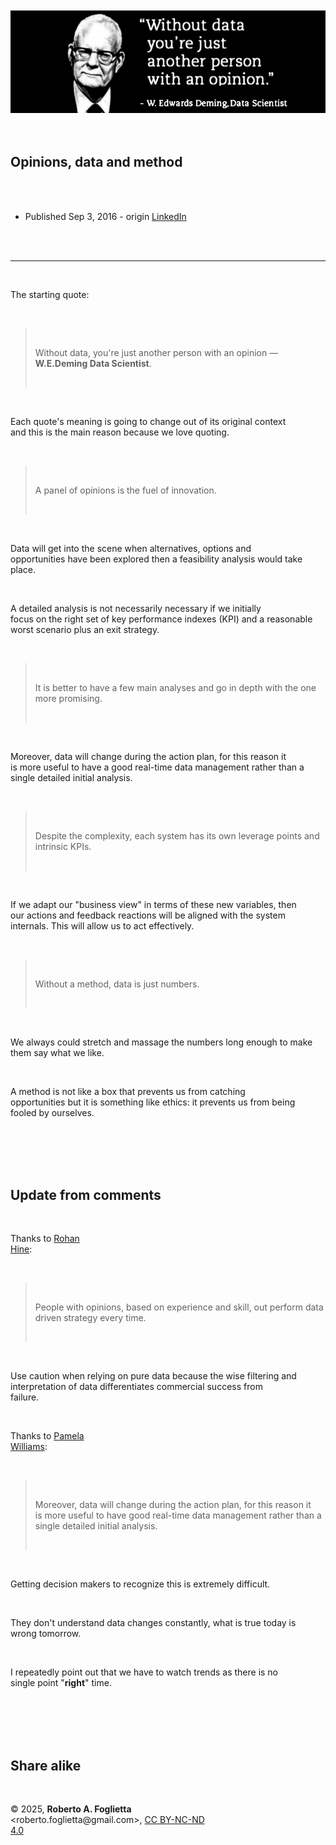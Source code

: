 <div id="firstdiv" created="2016-09-03:EN:+1" style="max-width: 800px; margin: auto; white-space: pre-wrap; text-align: justify;">

<div align="center"><img class="paleinv" src="img/016-opinions-data-and-method-img-001.png"><br/></div>

## Opinions, data and method

* Published Sep 3, 2016 - origin [LinkedIn](https://www.linkedin.com/pulse/opinions-data-method-roberto-a-foglietta)

---

The starting quote:

> Without data, you're just another person with an opinion &mdash; **W.E.Deming Data Scientist**.

Each quote's meaning is going to change out of its original context and this is the main reason because we love quoting.

> A panel of opinions is the fuel of innovation.

Data will get into the scene when alternatives, options and opportunities have been explored then a feasibility analysis would take place.

A detailed analysis is not necessarily necessary if we initially focus on the right set of key performance indexes (KPI) and a reasonable worst scenario plus an exit strategy.

> It is better to have a few main analyses and go in depth with the one more promising.

Moreover, data will change during the action plan, for this reason it is more useful to have a good real-time data management rather than a single detailed initial analysis.

> Despite the complexity, each system has its own leverage points and intrinsic KPIs.

If we adapt our "business view" in terms of these new variables, then our actions and feedback reactions will be aligned with the system internals. This will allow us to act effectively.

> Without a method, data is just numbers.

We always could stretch and massage the numbers long enough to make them say what we like.

A method is not like a box that prevents us from catching opportunities but it is something like ethics: it prevents us from being fooled by ourselves.

<br/>

## Update from comments

Thanks to [Rohan Hine](https://www.linkedin.com/in/rohanhine):

> People with opinions, based on experience and skill, out perform data driven strategy every time.

Use caution when relying on pure data because the wise filtering and interpretation of data differentiates commercial success from failure.

Thanks to [Pamela Williams](https://www.bebee.com/bee/pamela-williams): 

> Moreover, data will change during the action plan, for this reason it is more useful to have good real-time data management rather than a single detailed initial analysis.

Getting decision makers to recognize this is extremely difficult.

They don't understand data changes constantly, what is true today is wrong tomorrow. 

I repeatedly point out that we have to watch trends as there is no single point "**right**" time.

<br/>

## Share alike

&copy; 2025, **Roberto A. Foglietta** &lt;roberto.foglietta<span>@</span>gmail.com&gt;, [CC BY-NC-ND 4.0](https://creativecommons.org/licenses/by-nc-nd/4.0/)

</div>

